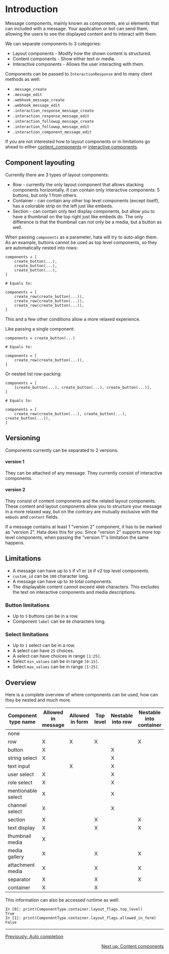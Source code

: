 # Introduction

Message components, mainly known as components, are ui elements that can included with a message.
Your application or bot can send them, allowing the users to see the displayed content and to interact with them.

We can separate components to 3 categories:

- Layout components - Modify how the shown content is structured.
- Content components - Show either text or media.
- Interactive components - Allows the user interacting with them.

Components can be passed to `InteractionResponse` and to many client methods as well:

- `.message_create`
- `.message_edit`
- `.webhook_message_create`
- `.webhook_message_edit`
- `.interaction_response_message_create`
- `.interaction_response_message_edit`
- `.interaction_followup_message_create`
- `.interaction_followup_message_edit`
- `.interaction_component_message_edit`


If you are not interested how to layout components or in limitations go ahead to either
[content_components](content_components.md) or [interactive components](interactive_components.md).

## Component layouting

Currently there are 3 types of layout components:

- Row - currently the only layout component that allows stacking components horizontally.
    It can contain only interactive components: 5 buttons, but only 1 from others.
- Container - can contain any other top level components (except itself),
    has a colorable strip on the left just like embeds.
- Section - can contain only text display components, but allow you to have a thumbnail on the top right
    just like embeds do. The only difference is that the thumbnail can not only be a media, but a button as well.


When passing `components` as a parameter, hata will try to auto-align them.
As an example, buttons cannot be used as top level components, so they are automatically nested into rows:

```py3
components = [
    create_button(...),
    create_button(...),
    create_button(...),
]

# Equals to:

components = [
    create_row(create_button(...)),
    create_row(create_button(...)),
    create_row(create_button(...)),
]
```

This and a few other conditions allow a more relaxed experience.

Like passing a single component:

```py3
components = create_button(...)

# Equals to:

components = [
    create_row(create_button(...)),
]
```

Or nested list row-packing:

```py3
components = [
    [create_button(...), create_button(...), create_button(...)],
]

# Equals to:

components = [
    create_row(create_button(...), create_button(...), create_button(...)),
]
```

## Versioning

Components currently can be separated to 2 versions.

#### version 1

They can be attached of any message. They currently consist of interactive components.

#### version 2

They consist of content components and the related layout components.
These content and layout components allow you to structure your message in a more relaxed way,
but on the contrary are mutually exclusive with the `embeds` and `content` fields.

If a message contains at least 1 "version 2" component, it has to be marked as "version 2".
Hata does this for you.
Since "version 2" supports more top level components, when passing the "version 1"'s limitation the same happens.

## Limitations

- A message can have up to `5` if v1 or `10` if v2 top level components.
- `custom_id` can be `100` character long.
- A message can have up to `30` total components.
- The displayable content cannot exceed `4000` characters.
    This excludes the text on interactive components and media descriptions.

### Button limitations

- Up to `5` buttons can be in a row.
- Component `label` can be `80` characters long.

### Select limitations

- Up to `1` select can be in a row.
- A select can have `25` choices.
- A select can have choices in range `[1:25]`.
- Select `min_values` can be in range `[0:15]`.
- Select `max_values` can be in range `[1:25]`.


## Overview

Here is a complete overview of where components can be used, how can they be nested and much more.


| Component type name | Allowed in message | Allowed in form | Top level | Nestable into row | Nestable into container | Nestable into section | Section thumbnail | Version 1 | Version 2 |
|---------------------|--------------------|-----------------|-----------|-------------------|-------------------------|-----------------------|-------------------|-----------|-----------|
| none                |                    |                 |           |                   |                         |                       |                   |           |           |
| row                 | X                  | X               | X         |                   | X                       |                       |                   | X         |           |
| button              | X                  |                 |           | X                 |                         |                       | X                 | X         |           |
| string select       | X                  |                 |           | X                 |                         |                       |                   | X         |           |
| text input          |                    | X               |           | X                 |                         |                       |                   | X         |           |
| user select         | X                  |                 |           | X                 |                         |                       |                   | X         |           |
| role select         | X                  |                 |           | X                 |                         |                       |                   | X         |           |
| mentionable select  | X                  |                 |           | X                 |                         |                       |                   | X         |           |
| channel select      | X                  |                 |           | X                 |                         |                       |                   | X         |           |
| section             | X                  |                 | X         |                   | X                       |                       |                   |           | X         |
| text display        | X                  |                 | X         |                   | X                       | X                     |                   |           | X         |
| thumbnail media     | X                  |                 |           |                   |                         |                       | X                 |           | X         |
| media gallery       | X                  |                 | X         |                   | X                       |                       |                   |           | X         |
| attachment media    | X                  |                 | X         |                   | X                       |                       |                   |           | X         |
| separator           | X                  |                 | X         |                   | X                       |                       |                   |           | X         |
| container           | X                  |                 | X         |                   |                         |                       |                   |           | X         |


This information can also be accessed runtime as well:

```py3
In [0]: print(ComponentType.container.layout_flags.top_level)
True
In [1]: print(ComponentType.container.layout_flags.allowed_in_form)
False
```

----

<p align="left">
    <a href="./auto_completion.md">Previously: Auto completion</a>
</p>

<p align="right">
    <a href="./content_components.md">Next up: Content components</a>
</p>
